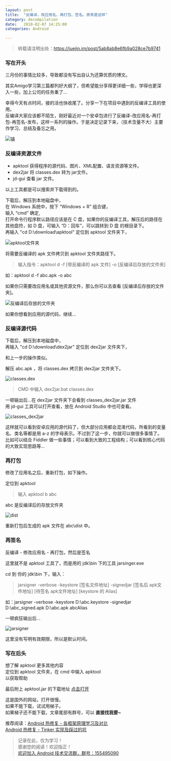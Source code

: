 ```yaml
---
layout: post
title:  "反编译，改应用名，再打包、签名。原来是这样"
category: decompilation
date:   2018-02-07 14:25:00
categories: Android

---
```



>转载请注明出处：https://juejin.im/post/5ab8ab8e6fb9a028ce7b9741

### 写在开头

三月份的事情比较多，导致都没有写出自认为还算优质的博文。

其实Amigo学习第三篇都列好大纲了，但希望能分享得更详细一些，学得也更深入一些，加上公司的任务重了...

幸得今天有点时间，接的活也快收尾了。分享一下在项目中遇到的反编译工具的使用。  
反编译大家应该都不陌生，刚好最近对一个安卓包进行了反编译-改应用名-再打包-再签名-发布，这样一系列的操作。于是决定记录下来，（技术含量不大）主要作学习、总结及备忘之用。

![镇](https://user-gold-cdn.xitu.io/2018/5/17/1636d7f1886a5348?w=1000&h=1094&f=jpeg&s=89586)

### 反编译资源文件

- apktool  获得程序的源代码、图片、XML配置、语言资源等文件。
- dex2jar  将 classes.dex 转为 jar文件。
- jd-gui  查看 jar 文件。

以上工具都是可以搜索并下载得到的。

下载后，解压到本地磁盘中，  
在 Windows 系统中，按下 “Windows + R” 组合键，  
输入 “cmd” 确定,  
打开命令行程序默认路径应该是在 C 盘，如果你的反编译工具，解压后的路径在其他盘符，如 D 盘，可输入 “D：回车”，可以跳转到 D 盘 的根目录下。  
再输入 "cd D:\download\apktool" 定位到 apktool 文件夹下，

![apktool文件夹](https://user-gold-cdn.xitu.io/2018/4/8/162a486200f47b87?w=605&h=67&f=png&s=14444)

将需要反编译的 apk 文件拷贝到 apktool 文件夹路径下。  

> 输入指令：apktool d -f [带反编译的 apk 文件] -o [反编译后存放的文件夹]   

如：apktool d -f abc.apk -o abc

如果你只需要改应用名或其他资源文件，那么你可以去查看 [反编译后存放的文件夹]。

![反编译后存放的文件夹](https://user-gold-cdn.xitu.io/2018/4/8/162a49daa56cf860?w=589&h=200&f=png&s=23005)

如果你想看到应用的源代码，继续...

### 反编译源代码

下载后，解压到本地磁盘中，  
再输入 "cd D:\download\dex2jar" 定位到 dex2jar 文件夹下，

和上一步的操作类似。  

解压 abc.apk ，将 classes.dex 拷贝到 dex2jar 文件夹下。

![classes.dex](https://user-gold-cdn.xitu.io/2018/4/8/162a4a23b01ede44?w=419&h=232&f=png&s=17179)

> CMD 中输入  dex2jar.bat classes.dex 

一顿输出后...在 dex2jar 文件夹下会看到 classes_dex2jar.jar 文件  
用 jd-gui 工具可以打开查看，放在 Android Studio 中也可查看。

![classes_dex2jar](https://user-gold-cdn.xitu.io/2018/4/8/162a4a50408482e8?w=596&h=289&f=png&s=41703)

这样就可以看到安卓应用的源代码了，但大部分应用都会混淆代码，所看到的变量名、类名等都是用 a-z 的字母表示。不过到了这一步，你就可以做很多事情了。比如可以结合 Fiddler 做一些事情；可以看到大致的工程结构；可以看到核心代码的大致实现思路等...

### 再打包

修改了应用名之后，重新打包，如下操作。

定位到 apktool  

> 输入 apktool b abc

abc 是反编译后的存放文件夹

![dist](https://user-gold-cdn.xitu.io/2018/4/8/162a52eef2fcf4b9?w=591&h=245&f=png&s=27504)

重新打包后生成的 apk 文件在 abc\dist 中。

### 再签名

反编译 - 修改应用名 - 再打包，然后是签名

这里就不是 apktool 工具了，而是用的 jdk\bin 下的工具 jarsinger.exe 

cd 到 你的 jdk\bin 下，输入：

> jarsigner -verbose -keystore [签名文件地址] -signedjar [签名后 apk文件地址] [待签名 apk文件地址] [keystore 的 Alias]

如：jarsigner -verbose -keystore D:\abc.keystore -signedjar D:\abc_signed.apk D:\abc.apk abcAlias

一顿疯狂输出后...

![jarsigner](https://user-gold-cdn.xitu.io/2018/4/8/162a52b3bfb56256?w=651&h=98&f=png&s=2574)

这里没有写明有效期限，所以是默认时间。
	
### 写在后头

想了解 apktool 更多其他内容  
定位到 apktool 文件夹，在 cmd 中输入 apktool  
以获取帮助

最后附上 apktool.jar 的下载地址 [点击打开](https://bitbucket.org/iBotPeaches/apktool/downloads/)

这是国外的网站，打开很慢。  
如果不能下载，试试用梯子。  
如果梯子还不能下载，文章尾部有群号，可以 **直接找我要~**


推荐阅读：[Android 热修复 - 各框架原理学习及对比](https://juejin.im/post/5a4462756fb9a04517057efe)  
[Android 热修复 - Tinker 实现及踩过的坑](https://juejin.im/post/5a44648a6fb9a045023bef4d)

>记录在此，仅为学习！  
感谢您的阅读！欢迎指正！  
[欢迎加入 Android 技术交流群，群号：155495090](https://jq.qq.com/?_wv=1027&k=5hr8OKj)
